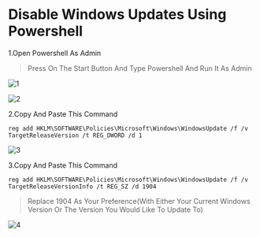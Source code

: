 # Disable Windows Updates Using Powershell

1.Open Powershell As Admin
>Press On The Start Button And Type Powershell And Run It As Admin

![1](https://user-images.githubusercontent.com/94680549/228802483-322e389e-33e3-4509-a483-d4482d9f056d.png)

![2](https://user-images.githubusercontent.com/94680549/228802507-dae4e956-ea79-4590-8cd1-bbcd8bd7ac3a.png)

2.Copy And Paste This Command

```
reg add HKLM\SOFTWARE\Policies\Microsoft\Windows\WindowsUpdate /f /v TargetReleaseVersion /t REG_DWORD /d 1
```

![3](https://user-images.githubusercontent.com/94680549/228803540-65d00284-4e51-46c5-a017-780a779ea491.png)

3.Copy And Paste This Command

```
reg add HKLM\SOFTWARE\Policies\Microsoft\Windows\WindowsUpdate /f /v TargetReleaseVersionInfo /t REG_SZ /d 1904
```
>Replace 1904 As Your Preference(With Either Your Current Windows Version Or The Version You Would Like To Update To)

![4](https://user-images.githubusercontent.com/94680549/228804088-49ab5c10-dad0-4d85-b97c-84084b5abf8e.png)

